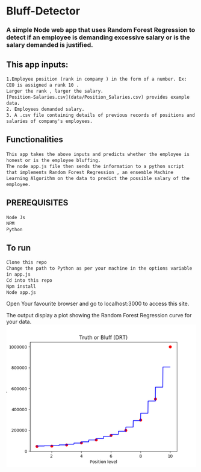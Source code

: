 # Bluff-Detector

### A simple Node web app that uses Random Forest Regression to detect if an employee is demanding excessive salary or is the salary demanded is justified.

## This app inputs:

```
1.Employee position (rank in company ) in the form of a number. Ex: CEO is assigned a rank 10 .
Larger the rank , larger the salary.
[Position-Salaries.csv](data/Position_Salaries.csv) provides example data.
2. Employees demanded salary.
3. A .csv file containing details of previous records of positions and salaries of company's employees.

```

## Functionalities

```
This app takes the above inputs and predicts whether the employee is honest or is the employee bluffing.
The node app.js file then sends the information to a python script that implements Random Forest Regression , an ensemble Machine Learning Algorithm on the data to predict the possible salary of the employee.

```

## PREREQUISITES

```
Node Js
NPM
Python

```

## To run

```
Clone this repo
Change the path to Python as per your machine in the options variable in app.js
Cd into this repo
Npm install
Node app.js
```
Open Your favourite browser and go to localhost:3000 to access this site.

The output display a plot showing the Random Forest Regression curve for your data.
![Plot picture](./plotPics/pic.png)